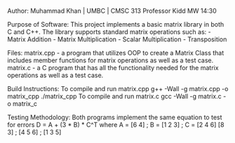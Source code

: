 Author: Muhammad Khan | UMBC | CMSC 313 Professor Kidd MW 14:30

Purpose of Software: This project implements a basic matrix library in both C and C++. 
                      The library supports standard matrix operations such as:
                      - Matrix Addition
                      - Matrix Multiplication
                      - Scalar Multiplication
                      - Transposition
                      
Files:
matrix.cpp - a program that utilizes OOP to create a Matrix Class that includes 
              member functions for matrix operations as well as a test case.
matrix.c - a C program that has all the functionality needed for the matrix operations
            as well as a test case.

Build Instructions:
To compile and run matrix.cpp
g++ -Wall -g matrix.cpp -o matrix_cpp
./matrix_cpp
To compile and run matrix.c
gcc -Wall -g matrix.c -o matrix_c

Testing Methodology:
Both programs implement the same equation to test for errors
    D = A + (3 * B) * C^T
    where
    A = [6 4] ; B = [1 2 3] ; C = [2 4 6]
        [8 3] ;     [4 5 6] ;     [1 3 5]
